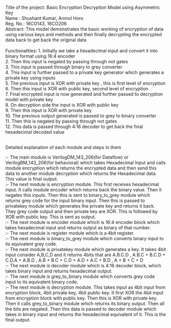 Title of the project: Basic Encryption Decryption Model using Asymmetric Key <br>
Name : Shushant Kumar, Anmol Horo<br>
Reg. No.: 16CO143, 16CO206<br>
Abstract: This model demonstrates the basic working of encryption of data using various keys and methods and then finally decrypting the encrypted data back to get back the original data<br><br>
Functionalities: 1. Initially we take a hexadecimal input and convert it into binary format using 16:4 encoder<br>
                 2. Then this input is negated by passing through not gates <br>
                 3. This input is passed through binary to grey converter  <br>
                 4. This input is further passed to a private key generator which generates a private key using inputs<br>
                 5. The previous input is XOR with private key , this is first level of encryption<br>
                 6. Then this input is XOR with public key, second level of encryption<br>
                 7. Final encrypted input is now generated and further passed to decryption model with private key<br>
                 8. On decryption side the input is XOR with public key<br>
                 9. Then this input is XOR with private key<br>
                10. The previous output generated is passed to grey to binary converter<br>
                11. Then this is negated by passing through not gates<br>
                12. This data is passed through 4:16 decoder to get back the final hexadecimal decoded value <br>

<br>
Detailed explanation of each module and steps in them<br>

:- The main module is VerilogDM_143_206(for Dataflow) or VerilogBM_143_206(for behavioral) which takes Hexadecimal Input and calls module encryption which returns the encrypted data and then send this data to another module decryption which returns the Hexadecimal data. This value is final output.<br>
:- The next module is encryption module. This first receives hexadecimal input. It calls module encoder which returns back the binary value. Then it negates this inputs. Then this is sent to binary_to_grey module which returns grey code for the input binary input. Then this is passed to privatekey module which generates the private key and returns it back. They grey code output and then private key are XOR. This is followed by XOR with public key. This is sent as output.<br>
:- The next module is encoder module which is 16:4 encoder block which takes hexadecimal input and returns output as binary of that number.<br>
:- The next module is register module which is a 4bit register.<br>
:- The next module is binary_to_grey module which converts binary input to its equivalent grey code.<br>
:- The next module is privatekey module which generates a key. It takes 4bit input consider A,B,C,D and it returns 4bits that are A.B.C.D , A.B.C + B.C.D + C.D.A + A.B.D , A.B + B.C + C.D + A.D + A.C + B.D , A + B + C + D<br>
:- The next module is decoder module which is 4:16 decoder block, which takes binary input and returns hexadecimal output.<br>
:- The next module is grey_to_binary module which converts grey code input to its equivalent binary code. <br>
:- The next module is decryption module. This takes input as 4bit input from encryption block, 4bit private key, 4bit public key. It first XOR the 4bit input from encryption block with public key. Then this is XOR with private key. Then it calls grey_to_binary module which returns its binary output. Then all the bits are negated. Then this data is passed to decoder module which takes in binary input and returns the hexadecimal equivalent of it. This is the final output.   <br>
